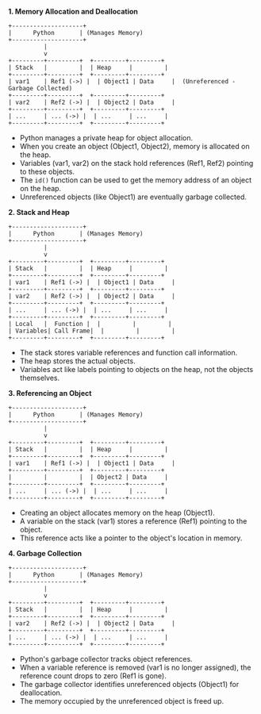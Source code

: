 **1. Memory Allocation and Deallocation**

```
+--------------------+
|      Python       | (Manages Memory)
+--------------------+
          |
          v
+---------+---------+  +---------+---------+
| Stack   |         |  | Heap     |         |
+---------+---------+  +---------+---------+
| var1    | Ref1 (->) |  | Object1 | Data     |  (Unreferenced - Garbage Collected)
+---------+---------+  +---------+---------+
| var2    | Ref2 (->) |  | Object2 | Data     |
+---------+---------+  +---------+---------+
| ...     | ... (->) |  | ...     | ...     |
+---------+---------+  +---------+---------+
```

- Python manages a private heap for object allocation.
- When you create an object (Object1, Object2), memory is allocated on the heap.
- Variables (var1, var2) on the stack hold references (Ref1, Ref2) pointing to these objects.
- The `id()` function can be used to get the memory address of an object on the heap.
- Unreferenced objects (like Object1) are eventually garbage collected.

**2. Stack and Heap**

```
+--------------------+
|      Python       | (Manages Memory)
+--------------------+
          |
          v
+---------+---------+  +---------+---------+
| Stack   |         |  | Heap     |         |
+---------+---------+  +---------+---------+
| var1    | Ref1 (->) |  | Object1 | Data     |
+---------+---------+  +---------+---------+
| var2    | Ref2 (->) |  | Object2 | Data     |
+---------+---------+  +---------+---------+
| ...     | ... (->) |  | ...     | ...     |
+---------+---------+  +---------+---------+
| Local   |  Function |  |         |         |
| Variables| Call Frame|  |         |         |
+---------+---------+  +---------+---------+
```

- The stack stores variable references and function call information.
- The heap stores the actual objects.
- Variables act like labels pointing to objects on the heap, not the objects themselves.

**3. Referencing an Object**

```
+--------------------+
|      Python       | (Manages Memory)
+--------------------+
          |
          v
+---------+---------+  +---------+---------+
| Stack   |         |  | Heap     |         |
+---------+---------+  +---------+---------+
| var1    | Ref1 (->) |  | Object1 | Data     |
+---------+---------+  +---------+---------+
|         |         |  | Object2 | Data     |
+---------+---------+  +---------+---------+
| ...     | ... (->) |  | ...     | ...     |
+---------+---------+  +---------+---------+
```

- Creating an object allocates memory on the heap (Object1).
- A variable on the stack (var1) stores a reference (Ref1) pointing to the object.
- This reference acts like a pointer to the object's location in memory.

**4. Garbage Collection**

```
+--------------------+
|      Python       | (Manages Memory)
+--------------------+
          |
          v
+---------+---------+  +---------+---------+
| Stack   |         |  | Heap     |         |
+---------+---------+  +---------+---------+
| var2    | Ref2 (->) |  | Object2 | Data     |
+---------+---------+  +---------+---------+
| ...     | ... (->) |  | ...     | ...     |
+---------+---------+  +---------+---------+
```

- Python's garbage collector tracks object references.
- When a variable reference is removed (var1 is no longer assigned), the reference count drops to zero (Ref1 is gone).
- The garbage collector identifies unreferenced objects (Object1) for deallocation.
- The memory occupied by the unreferenced object is freed up. 
